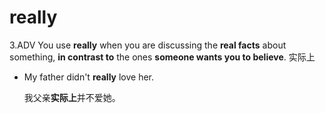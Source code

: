 # really

3.ADV You use **really** when you are discussing the **real facts** about something, **in contrast to** the ones **someone wants you to believe**. 实际上

- My father didn't **really** love her.

  我父亲**实际上**并不爱她。